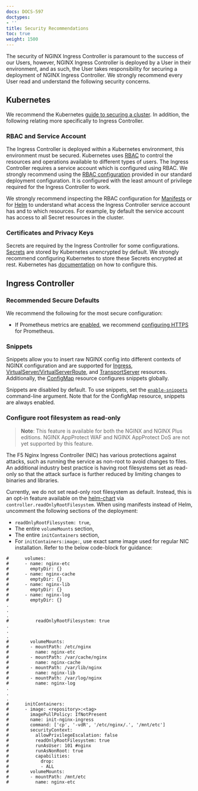```yaml
---
docs: DOCS-597
doctypes:
- ''
title: Security Recommendations
toc: true
weight: 1500
---
```


The security of NGINX Ingress Controller is paramount to the success of our Users, however, NGINX Ingress Controller is deployed by a User in their environment, and as such, the User takes responsibility
for securing a deployment of NGINX Ingress Controller.
We strongly recommend every User read and understand the following security concerns.

## Kubernetes

We recommend the Kubernetes [guide to securing a cluster](https://kubernetes.io/docs/tasks/administer-cluster/securing-a-cluster/).
In addition, the following relating more specifically to Ingress Controller.

### RBAC and Service Account

The Ingress Controller is deployed within a Kubernetes environment, this environment must be secured.
Kubernetes uses [RBAC](https://kubernetes.io/docs/reference/access-authn-authz/rbac/) to control the resources and operations available to different types of users.
The Ingress Controller requires a service account which is configured using RBAC.
We strongly recommend using the [RBAC configuration](https://github.com/nginxinc/kubernetes-ingress/blob/v3.5.0/deployments/rbac/rbac.yaml) provided in our standard deployment configuration. It is configured with the least amount of privilege required for the Ingress Controller to work.

We strongly recommend inspecting the RBAC configuration for [Manifests](https://github.com/nginxinc/kubernetes-ingress/blob/v3.5.0/deployments/rbac/rbac.yaml)
or for [Helm](https://github.com/nginxinc/kubernetes-ingress/blob/v3.5.0/charts/nginx-ingress/templates/controller-role.yaml) to understand what access the Ingress Controller service account has and to which resources. For example, by default the service account has access to all Secret resources in the cluster.

### Certificates and Privacy Keys

Secrets are required by the Ingress Controller for some configurations.
[Secrets](https://kubernetes.io/docs/concepts/configuration/secret/) are stored by Kubernetes unencrypted by default.
We strongly recommend configuring Kubernetes to store these Secrets encrypted at rest.
Kubernetes has [documentation](https://kubernetes.io/docs/tasks/administer-cluster/encrypt-data/) on how to configure this.

## Ingress Controller

### Recommended Secure Defaults

We recommend the following for the most secure configuration:

- If Prometheus metrics are [enabled](/nginx-ingress-controller/configuration/global-configuration/command-line-arguments/#cmdoption-enable-prometheus-metrics),
   we recommend [configuring HTTPS](/nginx-ingress-controller/configuration/global-configuration/command-line-arguments/#cmdoption-prometheus-tls-secret) for Prometheus.

### Snippets

Snippets allow you to insert raw NGINX config into different contexts of NGINX configuration and are supported for [Ingress](/nginx-ingress-controller/configuration/ingress-resources/advanced-configuration-with-snippets/), [VirtualServer/VirtualServerRoute](/nginx-ingress-controller/configuration/virtualserver-and-virtualserverroute-resources/#using-snippets), and [TransportServer](/nginx-ingress-controller/configuration/transportserver-resource/#using-snippets) resources. Additionally, the [ConfigMap](/nginx-ingress-controller/configuration/global-configuration/configmap-resource#snippets-and-custom-templates) resource configures snippets globally.

Snippets are disabled by default. To use snippets, set the [`enable-snippets`](/nginx-ingress-controller/configuration/global-configuration/command-line-arguments#cmdoption-enable-snippets) command-line argument. Note that for the ConfigMap resource, snippets are always enabled.

### Configure root filesystem as read-only
>
> **Note**: This feature is available for both the NGINX and NGINX Plus editions. NGINX AppProtect WAF and NGINX AppProtect DoS are not yet supported by this feature.

The F5 Nginx Ingress Controller (NIC) has various protections against attacks, such as running the service as non-root to avoid changes to files. An additional industry best practice is having root filesystems set as read-only so that the attack surface is further reduced by limiting changes to binaries and libraries.

Currently, we do not set read-only root filesystem as default. Instead, this is an opt-in feature available on the [helm-chart](/nginx-ingress-controller/installation/installation-with-helm/#configuration) via `controller.readOnlyRootFilesystem`.
When using manifests instead of Helm, uncomment the following sections of the deployment:

- `readOnlyRootFilesystem: true`,
- The entire `volumeMounts` section,
- The entire `initContainers` section,
- For `initContainers:image:`, use exact same image used for regular NIC installation.
Refer to the below code-block for guidance:

```
#      volumes:
#      - name: nginx-etc
#        emptyDir: {}
#      - name: nginx-cache
#        emptyDir: {}
#      - name: nginx-lib
#        emptyDir: {}
#      - name: nginx-log
#        emptyDir: {}
.
.
.
#          readOnlyRootFilesystem: true
.
.
.
#        volumeMounts:
#        - mountPath: /etc/nginx
#          name: nginx-etc
#        - mountPath: /var/cache/nginx
#          name: nginx-cache
#        - mountPath: /var/lib/nginx
#          name: nginx-lib
#        - mountPath: /var/log/nginx
#          name: nginx-log
.
.
.
#      initContainers:
#      - image: <repository>:<tag>
#        imagePullPolicy: IfNotPresent
#        name: init-nginx-ingress
#        command: ['cp', '-vdR', '/etc/nginx/.', '/mnt/etc']
#        securityContext:
#          allowPrivilegeEscalation: false
#          readOnlyRootFilesystem: true
#          runAsUser: 101 #nginx
#          runAsNonRoot: true
#          capabilities:
#            drop:
#            - ALL
#        volumeMounts:
#        - mountPath: /mnt/etc
#          name: nginx-etc
```
